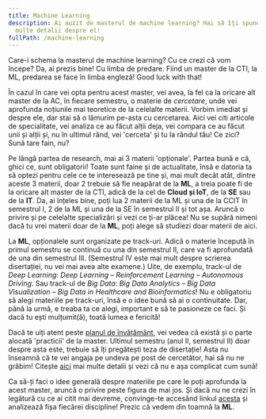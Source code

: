 ```yaml
---
title: Machine Learning
description: Ai auzit de masterul de machine learning? Hai să îți spunem noi mai
  multe detalii despre el!
fullPath: /machine-learning
---
```

Care-i schema la masterul de machine learning? Cu ce crezi că vom începe? Da, ai prezis bine! Cu limba de predare. Fiind un master de la CTI, la ML, predarea se face în limba engleză! Good luck with that!

În cazul în care vei opta pentru acest master, vei avea, la fel ca la oricare alt master de la AC, în fiecare semestru, o materie de *cercetare*, unde vei aprofunda noțiunile mai teoretice de la celelalte materii. Vorbim imediat și despre ele, dar stai să o lămurim pe-asta cu cercetarea. Aici vei citi articole de specialitate, vei analiza ce au făcut alții deja, vei compara ce au făcut unii și alții și, nu în ultimul rând, vei 'cerceta' și tu la rândul tău! Ce zici? Sună tare fain, nu? 

Pe lângă partea de research, mai ai 3 materii 'opționale'. Partea bună e că, ghici ce, sunt obligatorii! Toate sunt faine și de actualitate, însă e datoria ta să optezi pentru cele ce te interesează pe tine și, mai mult decât atât, dintre aceste 3 materii, doar 2 trebuie să fie neapărat de la **ML**, a treia poate fi de la oricare alt master de la CTI, adică de la cel de **Cloud și IoT**, de la **SE** sau de la **IT**. Da, ai înțeles bine, poți lua 2 materii de la ML și una de la CCIT în semestrul I, 2 de la ML și una de la SE în semestrul II și tot așa. Aruncă o privire și pe celelalte specializări și vezi ce ți-ar plăcea! Nu se supără nimeni dacă tu vrei materii doar de la **ML**, poți alege să studiezi doar materii de aici.

La **ML**, opționalele sunt organizate pe track-uri. Adică o materie începută în primul semestru se continuă cu una din semestrul II, care va fi aprofundată de una din semestrul III. (Semestrul IV este mai mult despre scrierea disertației, nu vei mai avea alte examene.) Uite, de exemplu, track-ul de *Deep Learning*: *Deep Learning* – *Reinforcement Learning* – *Autonomous Driving*. Sau track-ul de *Big Data*: *Big Data Analytics* – *Big Data Visualization* – *Big Data in Healthcare and Bioinformatics*!  Nu e obligatoriu să alegi materiile pe track-uri, însă e o idee bună să ai o continuitate. Dar, până la urmă, e treaba ta ce alegi, important e să te pasioneze ce faci. Și dacă tu ești mulțumit(ă), toată lumea e fericită!

Dacă te uiți atent peste [planul de învățământ](https://ac.upt.ro/specializari/machine-learning-ml/), vei vedea că există și o parte alocată 'practicii' de la master. Ultimul semestru (anul II, semestrul II) doar despre asta este, trebuie să îți pregătești teza de disertație! Asta nu înseamnă că te vei angaja pe undeva pe post de cercetător, hai să nu ne grăbim! Citește [aici](https://ac.upt.ro/practica-master/) mai multe detalii și vezi că nu e așa complicat cum sună!

Ca să-ți faci o idee generală despre materiile pe care le poți aprofunda la acest master, aruncă o privire peste figura de mai jos. Și dacă nu ne crezi în legătură cu ce ai citit mai devreme, convinge-te accesând linkul [acesta](https://ac.upt.ro/specializari/machine-learning-ml/) și analizează fișa fiecărei discipline! Prezic că vedem din toamnă la **ML**.

<Fig src="/uploads/ml.jpeg" alt="Disciplinele de la masterul de Machine Learning" caption="Disciplinele de la masterul de Machine Learning"></Fig>